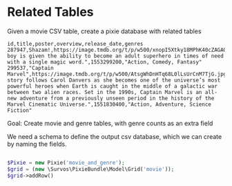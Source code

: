 # Related Tables


Given a movie CSV table, create a pixie database with related tables

```csv
id,title,poster,overview,release_date,genres
287947,Shazam!,https://image.tmdb.org/t/p/w500/xnopI5Xtky18MPhK40cZAGAOVeV.jpg,"A boy is given the ability to become an adult superhero in times of need with a single magic word.",1553299200,"Action, Comedy, Fantasy"
299537,"Captain Marvel",https://image.tmdb.org/t/p/w500/AtsgWhDnHTq68L0lLsUrCnM7TjG.jpg,"The story follows Carol Danvers as she becomes one of the universe’s most powerful heroes when Earth is caught in the middle of a galactic war between two alien races. Set in the 1990s, Captain Marvel is an all-new adventure from a previously unseen period in the history of the Marvel Cinematic Universe.",1551830400,"Action, Adventure, Science Fiction"
```

Goal: Create movie and genre tables, with genre counts as an extra field

We need a schema to define the output csv database, which we can create by naming the fields.

```php

$Pixie = new Pixie('movie_and_genre');
$grid = (new \Survos\PixieBundle\Model\Grid('movie'));
$grid->addRow()
```



